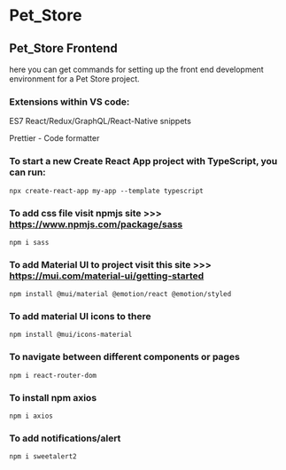 # Pet_Store

## Pet_Store Frontend
here you can get commands for setting up the front end development environment for a Pet Store project.

### Extensions within VS code:

ES7 React/Redux/GraphQL/React-Native snippets

Prettier - Code formatter
 
### To start a new Create React App project with TypeScript, you can run:
 `npx create-react-app my-app --template typescript`

### To add css file visit npmjs site >>> https://www.npmjs.com/package/sass
 `npm i sass`

### To add Material UI to project visit this site >>> https://mui.com/material-ui/getting-started
  `npm install @mui/material @emotion/react @emotion/styled`
 
### To add material UI icons to there
  `npm install @mui/icons-material`

### To navigate between different components or pages 
  `npm i react-router-dom`


### To install npm axios
  `npm i axios`
  

### To add notifications/alert
  `npm i sweetalert2`

